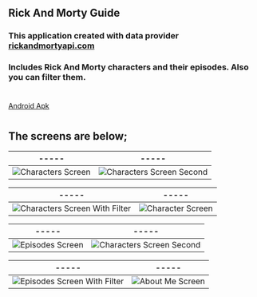 ## Rick And Morty Guide


### This application created with data provider [rickandmortyapi.com](rickandmortyapi.com)

### Includes Rick And Morty characters and their episodes. Also you can filter them.
#
[Android Apk](https://drive.google.com/file/d/1OGAi8V4gT0lnBdMBlO5paIJIxwScvm4k/view?usp=sharing)
#
## The screens are below;



|                                                                                     -----                                                                                     |                                                                                        -----                                                                                         |
| :---------------------------------------------------------------------------------------------------------------------------------------------------------------------------: | :----------------------------------------------------------------------------------------------------------------------------------------------------------------------------------: |
| ![Characters Screen](https://res.cloudinary.com/dlzwvem1a/image/upload/v1651963596/RickAndMortyScreens/Simulator_Screen_Shot_-_iPhone_11_-_2022-05-08_at_01.06.57_zv0bcm.png) | ![Characters Screen Second](https://res.cloudinary.com/dlzwvem1a/image/upload/v1651963596/RickAndMortyScreens/Simulator_Screen_Shot_-_iPhone_11_-_2022-05-08_at_01.08.00_oqwelg.png) |

|                                                                                     -----                                                                                     |                                                                                        -----                                                                                         |
| :---------------------------------------------------------------------------------------------------------------------------------------------------------------------------: | :----------------------------------------------------------------------------------------------------------------------------------------------------------------------------------: |
| ![Characters Screen With Filter](https://res.cloudinary.com/dlzwvem1a/image/upload/v1651963598/RickAndMortyScreens/Simulator_Screen_Shot_-_iPhone_11_-_2022-05-08_at_01.07.43_w661np.png) | ![Character Screen](https://res.cloudinary.com/dlzwvem1a/image/upload/v1651963597/RickAndMortyScreens/Simulator_Screen_Shot_-_iPhone_11_-_2022-05-08_at_01.08.08_wchg2z.png) |



|                                                                                     -----                                                                                     |                                                                                        -----                                                                                         |
| :---------------------------------------------------------------------------------------------------------------------------------------------------------------------------: | :----------------------------------------------------------------------------------------------------------------------------------------------------------------------------------: |
| ![Episodes Screen](https://res.cloudinary.com/dlzwvem1a/image/upload/v1651963597/RickAndMortyScreens/Simulator_Screen_Shot_-_iPhone_11_-_2022-05-08_at_01.08.14_mef22g.png) | ![Characters Screen Second](https://res.cloudinary.com/dlzwvem1a/image/upload/v1651963598/RickAndMortyScreens/Simulator_Screen_Shot_-_iPhone_11_-_2022-05-08_at_01.08.17_sqx5a7.png) |


|                                                                                     -----                                                                                     |                                                                                        -----                                                                                         |
| :---------------------------------------------------------------------------------------------------------------------------------------------------------------------------: | :----------------------------------------------------------------------------------------------------------------------------------------------------------------------------------: |
| ![Episodes Screen With Filter](https://res.cloudinary.com/dlzwvem1a/image/upload/v1651963598/RickAndMortyScreens/Simulator_Screen_Shot_-_iPhone_11_-_2022-05-08_at_01.09.05_kjqgkb.png) | ![About Me Screen](https://res.cloudinary.com/dlzwvem1a/image/upload/v1651963598/RickAndMortyScreens/Simulator_Screen_Shot_-_iPhone_11_-_2022-05-08_at_01.09.30_fl6kxe.png) |


